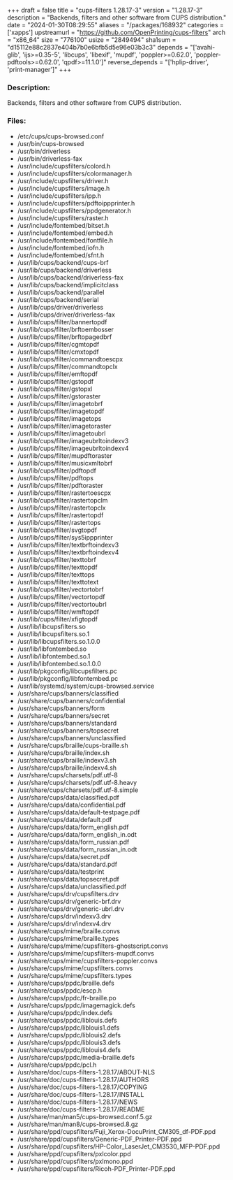 +++
draft = false
title = "cups-filters 1.28.17-3"
version = "1.28.17-3"
description = "Backends, filters and other software from CUPS distribution."
date = "2024-01-30T08:29:55"
aliases = "/packages/168932"
categories = ['xapps']
upstreamurl = "https://github.com/OpenPrinting/cups-filters"
arch = "x86_64"
size = "776100"
usize = "2849494"
sha1sum = "d15112e88c2837e404b7b0e6bfb5d5e96e03b3c3"
depends = "['avahi-glib', 'ijs>=0.35-5', 'libcups', 'libexif', 'mupdf', 'poppler>=0.62.0', 'poppler-pdftools>=0.62.0', 'qpdf>=11.1.0']"
reverse_depends = "['hplip-driver', 'print-manager']"
+++
### Description: 
Backends, filters and other software from CUPS distribution.

### Files: 
* /etc/cups/cups-browsed.conf
* /usr/bin/cups-browsed
* /usr/bin/driverless
* /usr/bin/driverless-fax
* /usr/include/cupsfilters/colord.h
* /usr/include/cupsfilters/colormanager.h
* /usr/include/cupsfilters/driver.h
* /usr/include/cupsfilters/image.h
* /usr/include/cupsfilters/ipp.h
* /usr/include/cupsfilters/pdftoippprinter.h
* /usr/include/cupsfilters/ppdgenerator.h
* /usr/include/cupsfilters/raster.h
* /usr/include/fontembed/bitset.h
* /usr/include/fontembed/embed.h
* /usr/include/fontembed/fontfile.h
* /usr/include/fontembed/iofn.h
* /usr/include/fontembed/sfnt.h
* /usr/lib/cups/backend/cups-brf
* /usr/lib/cups/backend/driverless
* /usr/lib/cups/backend/driverless-fax
* /usr/lib/cups/backend/implicitclass
* /usr/lib/cups/backend/parallel
* /usr/lib/cups/backend/serial
* /usr/lib/cups/driver/driverless
* /usr/lib/cups/driver/driverless-fax
* /usr/lib/cups/filter/bannertopdf
* /usr/lib/cups/filter/brftoembosser
* /usr/lib/cups/filter/brftopagedbrf
* /usr/lib/cups/filter/cgmtopdf
* /usr/lib/cups/filter/cmxtopdf
* /usr/lib/cups/filter/commandtoescpx
* /usr/lib/cups/filter/commandtopclx
* /usr/lib/cups/filter/emftopdf
* /usr/lib/cups/filter/gstopdf
* /usr/lib/cups/filter/gstopxl
* /usr/lib/cups/filter/gstoraster
* /usr/lib/cups/filter/imagetobrf
* /usr/lib/cups/filter/imagetopdf
* /usr/lib/cups/filter/imagetops
* /usr/lib/cups/filter/imagetoraster
* /usr/lib/cups/filter/imagetoubrl
* /usr/lib/cups/filter/imageubrltoindexv3
* /usr/lib/cups/filter/imageubrltoindexv4
* /usr/lib/cups/filter/mupdftoraster
* /usr/lib/cups/filter/musicxmltobrf
* /usr/lib/cups/filter/pdftopdf
* /usr/lib/cups/filter/pdftops
* /usr/lib/cups/filter/pdftoraster
* /usr/lib/cups/filter/rastertoescpx
* /usr/lib/cups/filter/rastertopclm
* /usr/lib/cups/filter/rastertopclx
* /usr/lib/cups/filter/rastertopdf
* /usr/lib/cups/filter/rastertops
* /usr/lib/cups/filter/svgtopdf
* /usr/lib/cups/filter/sys5ippprinter
* /usr/lib/cups/filter/textbrftoindexv3
* /usr/lib/cups/filter/textbrftoindexv4
* /usr/lib/cups/filter/texttobrf
* /usr/lib/cups/filter/texttopdf
* /usr/lib/cups/filter/texttops
* /usr/lib/cups/filter/texttotext
* /usr/lib/cups/filter/vectortobrf
* /usr/lib/cups/filter/vectortopdf
* /usr/lib/cups/filter/vectortoubrl
* /usr/lib/cups/filter/wmftopdf
* /usr/lib/cups/filter/xfigtopdf
* /usr/lib/libcupsfilters.so
* /usr/lib/libcupsfilters.so.1
* /usr/lib/libcupsfilters.so.1.0.0
* /usr/lib/libfontembed.so
* /usr/lib/libfontembed.so.1
* /usr/lib/libfontembed.so.1.0.0
* /usr/lib/pkgconfig/libcupsfilters.pc
* /usr/lib/pkgconfig/libfontembed.pc
* /usr/lib/systemd/system/cups-browsed.service
* /usr/share/cups/banners/classified
* /usr/share/cups/banners/confidential
* /usr/share/cups/banners/form
* /usr/share/cups/banners/secret
* /usr/share/cups/banners/standard
* /usr/share/cups/banners/topsecret
* /usr/share/cups/banners/unclassified
* /usr/share/cups/braille/cups-braille.sh
* /usr/share/cups/braille/index.sh
* /usr/share/cups/braille/indexv3.sh
* /usr/share/cups/braille/indexv4.sh
* /usr/share/cups/charsets/pdf.utf-8
* /usr/share/cups/charsets/pdf.utf-8.heavy
* /usr/share/cups/charsets/pdf.utf-8.simple
* /usr/share/cups/data/classified.pdf
* /usr/share/cups/data/confidential.pdf
* /usr/share/cups/data/default-testpage.pdf
* /usr/share/cups/data/default.pdf
* /usr/share/cups/data/form_english.pdf
* /usr/share/cups/data/form_english_in.odt
* /usr/share/cups/data/form_russian.pdf
* /usr/share/cups/data/form_russian_in.odt
* /usr/share/cups/data/secret.pdf
* /usr/share/cups/data/standard.pdf
* /usr/share/cups/data/testprint
* /usr/share/cups/data/topsecret.pdf
* /usr/share/cups/data/unclassified.pdf
* /usr/share/cups/drv/cupsfilters.drv
* /usr/share/cups/drv/generic-brf.drv
* /usr/share/cups/drv/generic-ubrl.drv
* /usr/share/cups/drv/indexv3.drv
* /usr/share/cups/drv/indexv4.drv
* /usr/share/cups/mime/braille.convs
* /usr/share/cups/mime/braille.types
* /usr/share/cups/mime/cupsfilters-ghostscript.convs
* /usr/share/cups/mime/cupsfilters-mupdf.convs
* /usr/share/cups/mime/cupsfilters-poppler.convs
* /usr/share/cups/mime/cupsfilters.convs
* /usr/share/cups/mime/cupsfilters.types
* /usr/share/cups/ppdc/braille.defs
* /usr/share/cups/ppdc/escp.h
* /usr/share/cups/ppdc/fr-braille.po
* /usr/share/cups/ppdc/imagemagick.defs
* /usr/share/cups/ppdc/index.defs
* /usr/share/cups/ppdc/liblouis.defs
* /usr/share/cups/ppdc/liblouis1.defs
* /usr/share/cups/ppdc/liblouis2.defs
* /usr/share/cups/ppdc/liblouis3.defs
* /usr/share/cups/ppdc/liblouis4.defs
* /usr/share/cups/ppdc/media-braille.defs
* /usr/share/cups/ppdc/pcl.h
* /usr/share/doc/cups-filters-1.28.17/ABOUT-NLS
* /usr/share/doc/cups-filters-1.28.17/AUTHORS
* /usr/share/doc/cups-filters-1.28.17/COPYING
* /usr/share/doc/cups-filters-1.28.17/INSTALL
* /usr/share/doc/cups-filters-1.28.17/NEWS
* /usr/share/doc/cups-filters-1.28.17/README
* /usr/share/man/man5/cups-browsed.conf.5.gz
* /usr/share/man/man8/cups-browsed.8.gz
* /usr/share/ppd/cupsfilters/Fuji_Xerox-DocuPrint_CM305_df-PDF.ppd
* /usr/share/ppd/cupsfilters/Generic-PDF_Printer-PDF.ppd
* /usr/share/ppd/cupsfilters/HP-Color_LaserJet_CM3530_MFP-PDF.ppd
* /usr/share/ppd/cupsfilters/pxlcolor.ppd
* /usr/share/ppd/cupsfilters/pxlmono.ppd
* /usr/share/ppd/cupsfilters/Ricoh-PDF_Printer-PDF.ppd
